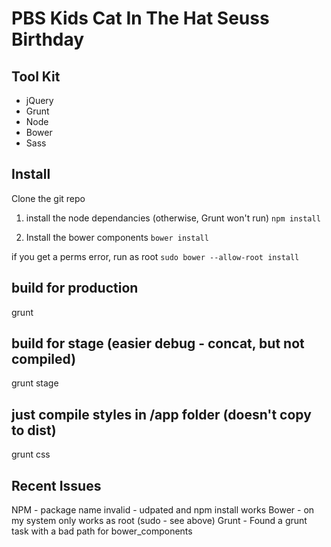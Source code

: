 # PBS Kids Cat In The Hat Seuss Birthday


## Tool Kit
- jQuery
- Grunt
- Node
- Bower
- Sass


## Install
Clone the git repo

1) install the node dependancies (otherwise, Grunt won't run)
`npm install`

2) Install the bower components
`bower install`

if you get a perms error, run as root
`sudo bower --allow-root install`


## build for production
grunt

## build for stage (easier debug - concat, but not compiled)
grunt stage

## just compile styles in /app folder (doesn't copy to dist)
grunt css


## Recent Issues
NPM - package name invalid - udpated and npm install works
Bower - on my system only works as root (sudo - see above)
Grunt - Found a grunt task with a bad path for bower_components

